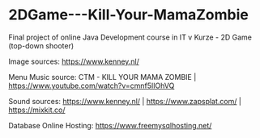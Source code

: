 # 2DGame---Kill-Your-MamaZombie
Final project of online Java Development course in IT v Kurze - 2D Game (top-down shooter)

Image sources: https://www.kenney.nl/

Menu Music source: CTM - KILL YOUR MAMA ZOMBIE | https://www.youtube.com/watch?v=cmnf5IlOhVQ

Sound sources: https://www.kenney.nl/ | https://www.zapsplat.com/ | https://mixkit.co/ 

Database Online Hosting: https://www.freemysqlhosting.net/
